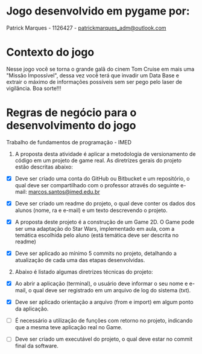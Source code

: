 # Jogo desenvolvido em pygame por:
Patrick Marques - 1126427 - patrickmarques_adm@outlook.com

# Contexto do jogo

Nesse jogo você se torna o grande galã do cinem Tom Cruise em mais uma "Missão Impossível", dessa vez você terá que invadir um Data Base e extrair o máximo de informações possíveis sem ser pego pelo laser de vigilância. Boa sorte!!!

<!-- ![image] logo do jogo aqui -->

# Regras de negócio para o desenvolvimento do jogo
Trabalho de fundamentos de programação - IMED

1) A proposta desta atividade é aplicar a metodologia de versionamento de código em um projeto de
game real. As diretrizes gerais do projeto estão descritas abaixo:

 - [x] Deve ser criado uma conta do GitHub ou Bitbucket e um repositório, o qual deve
ser compartilhado com o professor através do seguinte e-mail:
marcos.santos@imed.edu.br

 - [x] Deve ser criado um readme do projeto, o qual deve conter os
dados dos alunos (nome, ra e e-mail) e um texto descrevendo o
projeto.

 - [x] A proposta deste projeto é a construção de um Game 2D. O Game pode ser uma
adaptação do Star Wars, implementado em aula, com a temática escolhida pelo aluno
(está temática deve ser descrita no readme)

 - [x] Deve ser aplicado ao mínimo 5 commits no projeto, detalhando a atualização de
cada uma das etapas desenvolvidas.


2) Abaixo é listado algumas diretrizes técnicas do projeto:

 - [x] Ao abrir a aplicação (terminal), o usuário deve informar o seu nome e e-mail, o
qual deve ser registrado em um arquivo de log do sistema (txt).

 - [x] Deve ser aplicado orientação a arquivo (from e import) em
algum ponto da aplicação.

 - [ ] É necessário a utilização de funções com retorno no projeto,
indicando que a mesma teve aplicação real no Game.

 - [ ] Deve ser criado um executável do projeto, o qual deve estar no commit final da software.
